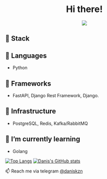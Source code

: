 <div align="center">
  <h1>Hi there!</h1>
  <img src="https://i.pinimg.com/originals/1e/9c/79/1e9c796c7a8d967bed4e3293d416c05b.gif">
</div>

## 🌱 Stack
## 🌱 Languages
- Python
## 🌱 Frameworks
- FastAPI, Django Rest Framework, Django.
## 🌱 Infrastructure
- PostgreSQL, Redis, Kafka/RabbitMQ


## 🌱 I’m currently learning
- Golang

[![Top Langs](https://github-readme-stats.vercel.app/api/top-langs/?username=daniskazan&exclude_repo=nlp_lab,Red-Black-Tree-Data-Structure&layout=compact&langs_count=8)](https://github.com/anuraghazra/github-readme-stats)
[![Danis's GitHub stats](https://github-readme-stats.vercel.app/api?username=daniskazan)](https://github.com/anuraghazra/github-readme-stats)

📫 Reach me via telegram [@daniskzn](https://t.me/daniskzn)
